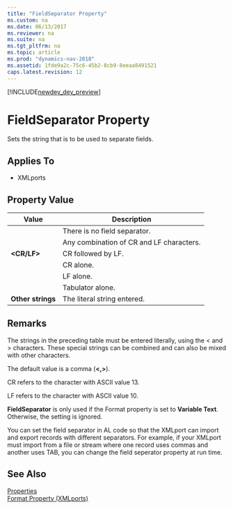 ```yaml
---
title: "FieldSeparator Property"
ms.custom: na
ms.date: 06/13/2017
ms.reviewer: na
ms.suite: na
ms.tgt_pltfrm: na
ms.topic: article
ms.prod: "dynamics-nav-2018"
ms.assetid: 1fde9a2c-75c6-45b2-8cb9-8eeaa8491521
caps.latest.revision: 12
---
```


[!INCLUDE[newdev_dev_preview](../includes/newdev_dev_preview.md)]

# FieldSeparator Property
Sets the string that is to be used to separate fields.  
  
## Applies To  
  
-   XMLports  
  
## Property Value  
  
|**Value**|**Description**|  
|---------------|---------------------|  
|**<None>**|There is no field separator.|  
|**<NewLine>**|Any combination of CR and LF characters.|  
|**<CR/LF>**|CR followed by LF.|  
|**<CR>**|CR alone.|  
|**<LF>**|LF alone.|  
|**<TAB>**|Tabulator alone.|  
|**Other strings**|The literal string entered.|  
  
## Remarks  
 The strings in the preceding table must be entered literally, using the < and > characters. These special strings can be combined and can also be mixed with other characters.  
  
 The default value is a comma (**<,>**).  
  
 CR refers to the character with ASCII value 13.  
  
 LF refers to the character with ASCII value 10.  
  
 **FieldSeparator** is only used if the Format property is set to **Variable Text**. Otherwise, the setting is ignored.  
  
 You can set the field separator in AL code so that the XMLport can import and export records with different separators. For example, if your XMLport must import from a file or stream where one record uses commas and another uses TAB, you can change the field seperator property at run time.  
  
## See Also  
 [Properties](devenv-properties.md)   
 [Format Property (XMLports)](devenv-format-xmlports-property.md)